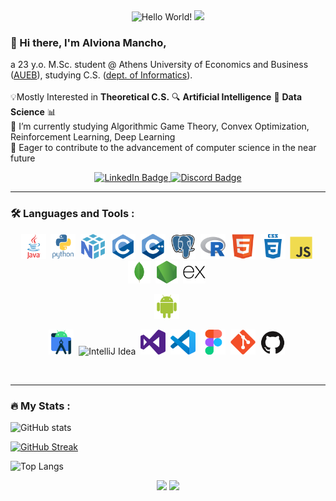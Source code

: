 <div id="header" align="center">
  <picture>
    <source media="(prefers-color-scheme: dark)" srcset="https://media.giphy.com/media/EEy7Qip0YZ27PPtC7y/giphy.gif">
    <img alt="Hello World!" src="https://media.giphy.com/media/JHCV2wNMQJWlGPthgK/giphy.gif" height="300"">
  </picture>
  <img src="https://media.giphy.com/media/2IudUHdI075HL02Pkk/giphy.gif" height="300"/>
</div>

### 👋 Hi there, I'm Alviona Mancho,
a 23 y.o. M.Sc. student @ Athens University of Economics and Business (<a href="https://www.aueb.gr/en">AUEB</a>), studying C.S. (<a href="https://www.dept.aueb.gr/en/infotech-overview-en">dept. of Informatics</a>). <br><br>
💡Mostly Interested in **Theoretical C.S.** 🔍 **Artificial Intelligence** 🤖 **Data Science** 📊 <br>
🌱 I’m currently studying Algorithmic Game Theory, Convex Optimization, Reinforcement Learning, Deep Learning <br>
🎯 Eager to contribute to the advancement of computer science in the near future <br>

<div id="badges" align="center">
  <a href="https://www.linkedin.com/in/alviona-mancho" target="_blank">
    <img src="https://img.shields.io/badge/LinkedIn-blue?style=for-the-badge&logo=linkedin&logoColor=white" alt="LinkedIn Badge"/>
  </a>
  <a href="https://discordapp.com/users/780074779281457153" target="_blank">
    <img src="https://img.shields.io/badge/Discord-purple?style=for-the-badge&logo=discord&logoColor=white" alt="Discord Badge"/>
  </a>
</div>

---

### :hammer_and_wrench: Languages and Tools :
<div align="center">
  <img src="https://github.com/devicons/devicon/blob/master/icons/java/java-original-wordmark.svg" title="Java" alt="Java" width="40" height="40"/>&nbsp;
  <img src="https://github.com/devicons/devicon/blob/master/icons/python/python-original-wordmark.svg" title="Python" alt="Python" width="40" height="40"/>&nbsp;
  <img src="https://github.com/devicons/devicon/blob/master/icons/numpy/numpy-original.svg" title="Numpy" alt="Numpy" width="40" height="40"/>&nbsp;
  <img src="https://github.com/devicons/devicon/blob/master/icons/c/c-original.svg" title="C" alt="C" width="40" height="40"/>&nbsp;
  <img src="https://github.com/devicons/devicon/blob/master/icons/cplusplus/cplusplus-original.svg" title="C++" alt="C++" width="40" height="40"/>&nbsp;
  <img src="https://github.com/devicons/devicon/blob/master/icons/postgresql/postgresql-original.svg" title="PostgreSQL" alt="PostgreSQL" width="40" height="40"/>&nbsp;
  <img src="https://github.com/devicons/devicon/blob/master/icons/r/r-original.svg" title="R" alt="R" width="40" height="40"/>&nbsp;
  <img src="https://github.com/devicons/devicon/blob/master/icons/html5/html5-original.svg" title="HTML5" alt="HTML" width="40" height="40"/>&nbsp;
  <img src="https://github.com/devicons/devicon/blob/master/icons/css3/css3-plain-wordmark.svg"  title="CSS3" alt="CSS" width="40" height="40"/>&nbsp;
  <img src="https://github.com/devicons/devicon/blob/master/icons/javascript/javascript-original.svg"  title="JavaScript" alt="JavaScript" width="36" height="36"/>&nbsp;
  <img src="https://github.com/devicons/devicon/blob/master/icons/mongodb/mongodb-original.svg"  title="MongoDB" alt="MongoDB" width="36" height="36"/>&nbsp;
  <img src="https://github.com/devicons/devicon/blob/master/icons/nodejs/nodejs-original.svg"  title="NodeJS" alt="NodeJS" width="36" height="36"/>&nbsp;
  <img src="https://github.com/devicons/devicon/blob/master/icons/express/express-original.svg"  title="Express" alt="Express" width="36" height="36"/>&nbsp;
  
  <img src="https://github.com/devicons/devicon/blob/master/icons/android/android-original.svg" title="Android" alt="Android" width="40" height="40"/>&nbsp;
  
  <img src="https://github.com/devicons/devicon/blob/master/icons/androidstudio/androidstudio-original.svg" title="Android Studio" alt="Android Studio" width="40" height="40"/>&nbsp;
  <img src="https://media.giphy.com/media/iJWXxAr2Za6EtN2Row/giphy.gif" title="IntelliJ Idea" alt="IntelliJ Idea" width="40" height="40"/>&nbsp;
  <img src="https://github.com/devicons/devicon/blob/master/icons/visualstudio/visualstudio-plain.svg" title="Visual Studio" alt="Visual Studio" width="40" height="40"/>&nbsp;
  <img src="https://github.com/devicons/devicon/blob/master/icons/vscode/vscode-original.svg" title="VSCode" alt="VSCode" width="40" height="40"/>&nbsp;
  <img src="https://github.com/devicons/devicon/blob/master/icons/figma/figma-original.svg" title="Figma" alt="Figma" width="40" height="40"/>&nbsp;
  <img src="https://github.com/devicons/devicon/blob/master/icons/git/git-original.svg" title="Git" alt="Git" width="40" height="40"/>&nbsp;
  <img src="https://github.com/devicons/devicon/blob/master/icons/github/github-original.svg" title="GitHub" alt="GitHub" width="39" height="39"/>&nbsp; 
</div>
<br>

---

### :fire: My Stats :
![GitHub stats](https://github-readme-stats.vercel.app/api?username=alvionaM&hide=issues,prs&include_all_commits=true&show_icons=true&rank_icon=github&text_bold=false&theme=tokyonight&border_radius=20&text_color=94e2d5&bg_color=1e1e2e) <!---->

[![GitHub Streak](http://github-readme-streak-stats.herokuapp.com?user=alvionaM&theme=catppuccin-mocha&border_radius=20)](https://git.io/streak-stats)

![Top Langs](https://github-readme-stats.vercel.app/api/top-langs/?username=alvionaM&layout=compact&theme=tokyonight&border_radius=20&text_color=94e2d5&bg_color=1e1e2e)

<div id="break" align="center">
  <img src="https://media.giphy.com/media/aUR6unOaMpjflMx3SZ/giphy.gif" height="130"/>
  <img src="https://media.giphy.com/media/oOZEgJ7JHdqogFgmyQ/giphy.gif" height="270"/>
</div>


<!-- <div id="footer" align="center">
  <img src="https://media.giphy.com/media/pT4hk0FMDu5VT0oRQc/giphy.gif" height="270"/></div>-->
